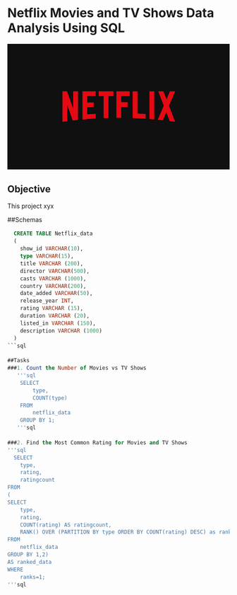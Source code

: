   # Netflix Movies and TV Shows Data Analysis Using SQL
![Netflix_logo](https://github.com/Pradhnya1209/netflix_sql_p3/blob/main/BrandAssets_Logos_01-Wordmark.jpg)
## Objective
This project xyx

##Schemas
```sql
  CREATE TABLE Netflix_data
  (
  	show_id VARCHAR(10),
  	type VARCHAR(15),
  	title VARCHAR (200),
  	director VARCHAR(500),
  	casts VARCHAR (1000),
  	country VARCHAR(200),
  	date_added VARCHAR(50),
  	release_year INT,
  	rating VARCHAR (15),
  	duration VARCHAR (20),
  	listed_in VARCHAR (150),
  	description VARCHAR (1000)
  )
```sql

##Tasks
###1. Count the Number of Movies vs TV Shows
   '''sql
    SELECT
    	type,
    	COUNT(type)
    FROM
    	netflix_data
    GROUP BY 1;
   '''sql

###2. Find the Most Common Rating for Movies and TV Shows
'''sql
  SELECT
	type,
	rating,
	ratingcount
FROM
(
SELECT
	type,
	rating,
	COUNT(rating) AS ratingcount,
	RANK() OVER (PARTITION BY type ORDER BY COUNT(rating) DESC) as ranks
FROM
	netflix_data
GROUP BY 1,2)
AS ranked_data
WHERE
	ranks=1;
'''sql
